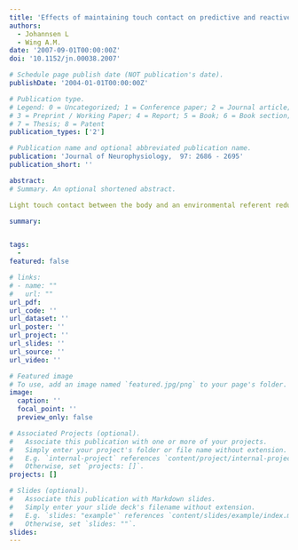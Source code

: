 ```yaml
---
title: 'Effects of maintaining touch contact on predictive and reactive balance'
authors:
  - Johannsen L
  - Wing A.M.
date: '2007-09-01T00:00:00Z'
doi: '10.1152/jn.00038.2007'

# Schedule page publish date (NOT publication's date).
publishDate: '2004-01-01T00:00:00Z'

# Publication type.
# Legend: 0 = Uncategorized; 1 = Conference paper; 2 = Journal article;
# 3 = Preprint / Working Paper; 4 = Report; 5 = Book; 6 = Book section;
# 7 = Thesis; 8 = Patent
publication_types: ['2']

# Publication name and optional abbreviated publication name.
publication: 'Journal of Neurophysiology,  97: 2686 - 2695'
publication_short: ''

abstract: 
# Summary. An optional shortened abstract.

Light touch contact between the body and an environmental referent reduces fluctuations of center of pressure (CoP) in quiet standing although the contact forces are insufficient to provide significant forces to stabilize standing balance. Maintenance of upright standing posture (with light touch contact) may include both predictive and reactive components. Recently Dickstein et al. (2003) demonstrated that reaction to temporally unpredictable displacement of the support surface was affected by light touch raising the question whether light touch effects also occur with predictable disturbance to balance. We examined the effects of shoulder light touch on SD of CoP rate (dCoP) during balance perturbations associated with forward sway induced by pulling on (voluntary), or being pulled by (reactive), a hand-held horizontal load. Prior to perturbation, SD dCoP was lower with light touch, corresponding to previous findings. Immediately after perturbation, SD dCoPAP was greater with light touch in the case of voluntary pull, whereas no difference was found for reflex pull. However, in the following time course, light touch contact again resulted in a significantly lower SD dCoP and faster stabilization of SD dCoP. We conclude that shoulder light touch contact affects immediate postural responses to voluntary pull but also stabilization after voluntary and reflex perturbation. We suggest that in voluntary perturbation CoP fluctuations are differentially modulated in anterioposterior and mediolateral directions to maintain light touch, which not only provides augmented sensory feedback about body self-motion, but may act as a “constraint” to the postural control system when preparing postural adjustments.

summary: 


tags:
  - 
featured: false

# links:
# - name: ""
#   url: ""
url_pdf: 
url_code: ''
url_dataset: ''
url_poster: ''
url_project: ''
url_slides: ''
url_source: ''
url_video: ''

# Featured image
# To use, add an image named `featured.jpg/png` to your page's folder.
image:
  caption: ''
  focal_point: ''
  preview_only: false

# Associated Projects (optional).
#   Associate this publication with one or more of your projects.
#   Simply enter your project's folder or file name without extension.
#   E.g. `internal-project` references `content/project/internal-project/index.md`.
#   Otherwise, set `projects: []`.
projects: []

# Slides (optional).
#   Associate this publication with Markdown slides.
#   Simply enter your slide deck's filename without extension.
#   E.g. `slides: "example"` references `content/slides/example/index.md`.
#   Otherwise, set `slides: ""`.
slides:
---
```

